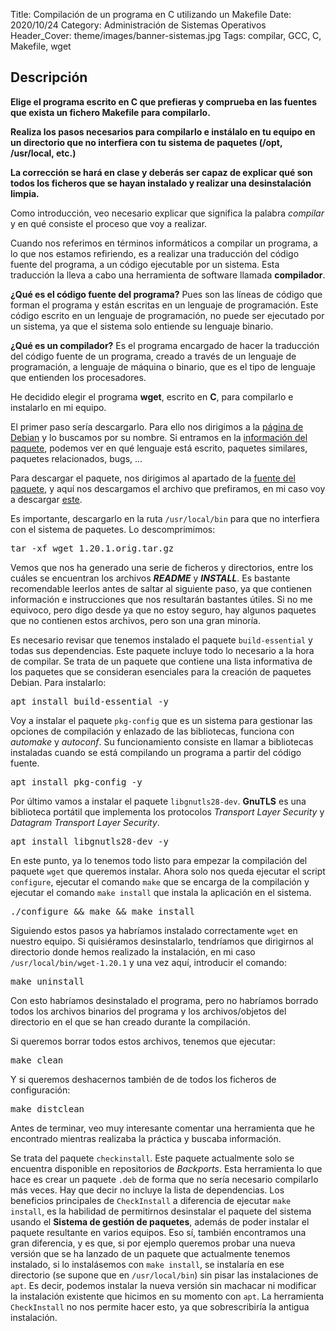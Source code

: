Title: Compilación de un programa en C utilizando un Makefile
Date: 2020/10/24
Category: Administración de Sistemas Operativos
Header_Cover: theme/images/banner-sistemas.jpg
Tags: compilar, GCC, C, Makefile, wget

## Descripción

**Elige el programa escrito en C que prefieras y comprueba en las fuentes que exista un fichero Makefile para compilarlo.**

**Realiza los pasos necesarios para compilarlo e instálalo en tu equipo en un directorio que no interfiera con tu sistema de paquetes (/opt, /usr/local, etc.)**

**La corrección se hará en clase y deberás ser capaz de explicar qué son todos los ficheros que se hayan instalado y realizar una desinstalación limpia.**

Como introducción, veo necesario explicar que significa la palabra *compilar* y en qué consiste el proceso que voy a realizar.

Cuando nos referimos en términos informáticos a compilar un programa, a lo que nos estamos refiriendo, es a realizar una traducción del código fuente del programa, a un código ejecutable por un sistema. Esta traducción la lleva a cabo una herramienta de software llamada **compilador**.

**¿Qué es el código fuente del programa?** Pues son las líneas de código que forman el programa y están escritas en un lenguaje de programación. Este código escrito en un lenguaje de programación, no puede ser ejecutado por un sistema, ya que el sistema solo entiende su lenguaje binario.

**¿Qué es un compilador?** Es el programa encargado de hacer la traducción del código fuente de un programa, creado a través de un lenguaje de programación, a lenguaje de máquina o binario, que es el tipo de lenguaje que entienden los procesadores.

He decidido elegir el programa **wget**, escrito en **C**, para compilarlo e instalarlo en mi equipo.

El primer paso sería descargarlo. Para ello nos dirigimos a la [página de Debian](https://www.debian.org/distrib/packages) y lo buscamos por su nombre. Si entramos en la [información del paquete](https://packages.debian.org/buster/wget), podemos ver en qué lenguaje está escrito, paquetes similares, paquetes relacionados, bugs, ...

Para descargar el paquete, nos dirigimos al apartado de la [fuente del paquete](https://packages.debian.org/source/buster/wget), y aquí nos descargamos el archivo que prefiramos, en mi caso voy a descargar [este](http://deb.debian.org/debian/pool/main/w/wget/wget_1.20.1.orig.tar.gz).

Es importante, descargarlo en la ruta `/usr/local/bin` para que no interfiera con el sistema de paquetes. Lo descomprimimos:

<pre>
tar -xf wget_1.20.1.orig.tar.gz
</pre>

Vemos que nos ha generado una serie de ficheros y directorios, entre los cuáles se encuentran los archivos ***README*** y ***INSTALL***. Es bastante recomendable leerlos antes de saltar al siguiente paso, ya que contienen información e instrucciones que nos resultarán bastantes útiles. Si no me equivoco, pero digo desde ya que no estoy seguro, hay algunos paquetes que no contienen estos archivos, pero son una gran minoría.

Es necesario revisar que tenemos instalado el paquete `build-essential` y todas sus dependencias. Este paquete incluye todo lo necesario a la hora de compilar. Se trata de un paquete que contiene una lista informativa de los paquetes que se consideran esenciales para la creación de paquetes Debian. Para instalarlo:

<pre>
apt install build-essential -y
</pre>

Voy a instalar el paquete `pkg-config` que es un sistema para gestionar las opciones de compilación y enlazado de las bibliotecas, funciona con *automake* y *autoconf*. Su funcionamiento consiste en llamar a bibliotecas instaladas cuando se está compilando un programa a partir del código fuente.

<pre>
apt install pkg-config -y
</pre>

Por último vamos a instalar el paquete `libgnutls28-dev`. **GnuTLS** es una biblioteca portátil que implementa los protocolos *Transport Layer Security* y *Datagram Transport Layer Security*.

<pre>
apt install libgnutls28-dev -y
</pre>

En este punto, ya lo tenemos todo listo para empezar la compilación del paquete `wget` que queremos instalar. Ahora solo nos queda ejecutar el script `configure`, ejecutar el comando `make` que se encarga de la compilación y ejecutar el comando `make install` que instala la aplicación en el sistema.

<pre>
./configure && make && make install
</pre>

Siguiendo estos pasos ya habríamos instalado correctamente `wget` en nuestro equipo. Si quisiéramos desinstalarlo, tendríamos que dirigirnos al directorio donde hemos realizado la instalación, en mi caso `/usr/local/bin/wget-1.20.1` y una vez aquí, introducir el comando:

<pre>
make uninstall
</pre>

Con esto habríamos desinstalado el programa, pero no habríamos borrado todos los archivos binarios del programa y los archivos/objetos del directorio en el que se han creado durante la compilación.

Si queremos borrar todos estos archivos, tenemos que ejecutar:

<pre>
make clean
</pre>

Y si queremos deshacernos también de de todos los ficheros de configuración:

<pre>
make distclean
</pre>

Antes de terminar, veo muy interesante comentar una herramienta que he encontrado mientras realizaba la práctica y buscaba información.

Se trata del paquete `checkinstall`. Este paquete actualmente solo se encuentra disponible en repositorios de *Backports*. Esta herramienta lo que hace es crear un paquete `.deb` de forma que no sería necesario compilarlo más veces. Hay que decir no incluye la lista de dependencias. Los beneficios principales de `CheckInstall` a diferencia de ejecutar `make install`, es la habilidad de permitirnos desinstalar el paquete del sistema usando el **Sistema de gestión de paquetes**, además de poder instalar el paquete resultante en varios equipos. Eso sí, también encontramos una gran diferencia, y es que, si por ejemplo queremos probar una nueva versión que se ha lanzado de un paquete que actualmente tenemos instalado, si lo instalásemos con `make install`, se instalaría en ese directorio (se supone que en `/usr/local/bin`) sin pisar las instalaciones de `apt`. Es decir, podemos instalar la nueva versión sin machacar ni modificar la instalación existente que hicimos en su momento con `apt`. La herramienta `CheckInstall` no nos permite hacer esto, ya que sobrescribiría la antigua instalación.
